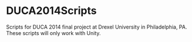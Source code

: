 DUCA2014Scripts
===============

Scripts for DUCA 2014 final project at Drexel University in Philadelphia, PA. These scripts will only work with Unity.
